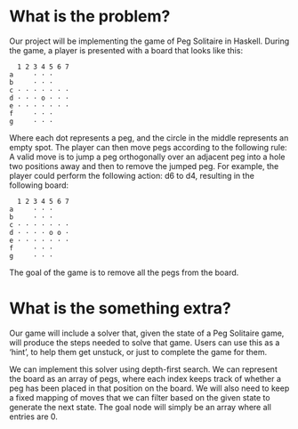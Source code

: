 # What is the problem?
Our project will be implementing the game of Peg Solitaire in Haskell. During the game, a player is presented with a board that looks like this:
```
  1 2 3 4 5 6 7
a     · · ·    
b     · · ·
c · · · · · · · 
d · · · o · · · 
e · · · · · · · 
f     · · ·
g     · · ·
```
Where each dot represents a peg, and the circle in the middle represents an empty spot. The player can then move pegs according to the following rule:
A valid move is to jump a peg orthogonally over an adjacent peg into a hole two positions away and then to remove the jumped peg.
For example, the player could perform the following action: d6 to d4, resulting in the following board:  
```
  1 2 3 4 5 6 7
a     · · ·    
b     · · ·
c · · · · · · · 
d · · · · o o · 
e · · · · · · · 
f     · · ·
g     · · ·
```
The goal of the game is to remove all the pegs from the board.

# What is the something extra?
Our game will include a solver that, given the state of a Peg Solitaire game, will produce the steps needed to solve that game. Users can use this as a ‘hint’, to help them get unstuck, or just to complete the game for them.

We can implement this solver using depth-first search. We can represent the board as an array of pegs, where each index keeps track of whether a peg has been placed in that position on the board. We will also need to keep a fixed mapping of moves that we can filter based on the given state to generate the next state. The goal node will simply be an array where all entries are 0.

